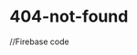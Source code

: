 # 404-not-found

//Firebase code 

<script src="https://www.gstatic.com/firebasejs/3.7.2/firebase.js"></script>
<script>
  // Initialize Firebase
  var config = {
    apiKey: "AIzaSyAW5nr2pa0B_RPt56WNbuhlqsUoqW9Hf78",
    authDomain: "train-scheduler-5c6c4.firebaseapp.com",
    databaseURL: "https://train-scheduler-5c6c4.firebaseio.com",
    storageBucket: "train-scheduler-5c6c4.appspot.com",
    messagingSenderId: "452078011979"
  };
  firebase.initializeApp(config);
</script>